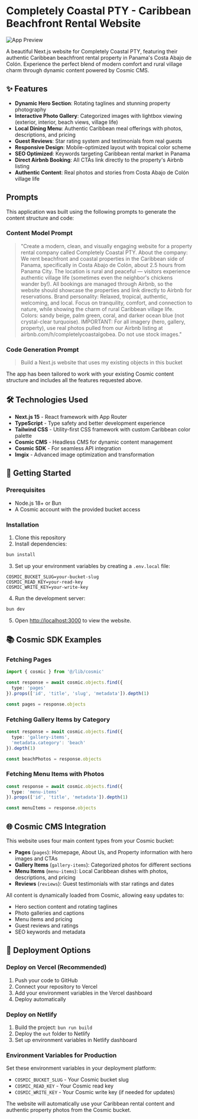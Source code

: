 # Completely Coastal PTY - Caribbean Beachfront Rental Website

![App Preview](https://imgix.cosmicjs.com/52df1a80-8728-11f0-822a-71b898000c45-photo-1499793983690-e29da59ef1c2-1756726771652.jpg?w=1200&h=300&fit=crop&auto=format,compress)

A beautiful Next.js website for Completely Coastal PTY, featuring their authentic Caribbean beachfront rental property in Panama's Costa Abajo de Colón. Experience the perfect blend of modern comfort and rural village charm through dynamic content powered by Cosmic CMS.

## ✨ Features

- **Dynamic Hero Section**: Rotating taglines and stunning property photography
- **Interactive Photo Gallery**: Categorized images with lightbox viewing (exterior, interior, beach views, village life)
- **Local Dining Menu**: Authentic Caribbean meal offerings with photos, descriptions, and pricing
- **Guest Reviews**: Star rating system and testimonials from real guests
- **Responsive Design**: Mobile-optimized layout with tropical color scheme
- **SEO Optimized**: Keywords targeting Caribbean rental market in Panama
- **Direct Airbnb Booking**: All CTAs link directly to the property's Airbnb listing
- **Authentic Content**: Real photos and stories from Costa Abajo de Colón village life

<!-- CLONE_PROJECT_BUTTON -->

## Prompts

This application was built using the following prompts to generate the content structure and code:

### Content Model Prompt

> "Create a modern, clean, and visually engaging website for a property rental company called Completely Coastal PTY. About the company: We rent beachfront and coastal properties in the Caribbean side of Panama, specifically in Costa Abajo de Colón, about 2.5 hours from Panama City. The location is rural and peaceful — visitors experience authentic village life (sometimes even the neighbor's chickens wander by!). All bookings are managed through Airbnb, so the website should showcase the properties and link directly to Airbnb for reservations. Brand personality: Relaxed, tropical, authentic, welcoming, and local. Focus on tranquility, comfort, and connection to nature, while showing the charm of rural Caribbean village life. Colors: sandy beige, palm green, coral, and darker ocean blue (not crystal-clear turquoise). IMPORTANT: For all imagery (hero, gallery, property), use real photos pulled from our Airbnb listing at airbnb.com/h/completelycoastalgobea. Do not use stock images."

### Code Generation Prompt

> Build a Next.js website that uses my existing objects in this bucket

The app has been tailored to work with your existing Cosmic content structure and includes all the features requested above.

## 🛠 Technologies Used

- **Next.js 15** - React framework with App Router
- **TypeScript** - Type safety and better development experience
- **Tailwind CSS** - Utility-first CSS framework with custom Caribbean color palette
- **Cosmic CMS** - Headless CMS for dynamic content management
- **Cosmic SDK** - For seamless API integration
- **Imgix** - Advanced image optimization and transformation

## 🚀 Getting Started

### Prerequisites

- Node.js 18+ or Bun
- A Cosmic account with the provided bucket access

### Installation

1. Clone this repository
2. Install dependencies:

```bash
bun install
```

3. Set up your environment variables by creating a `.env.local` file:

```env
COSMIC_BUCKET_SLUG=your-bucket-slug
COSMIC_READ_KEY=your-read-key
COSMIC_WRITE_KEY=your-write-key
```

4. Run the development server:

```bash
bun dev
```

5. Open [http://localhost:3000](http://localhost:3000) to view the website.

## 📚 Cosmic SDK Examples

### Fetching Pages
```typescript
import { cosmic } from '@/lib/cosmic'

const response = await cosmic.objects.find({
  type: 'pages'
}).props(['id', 'title', 'slug', 'metadata']).depth(1)

const pages = response.objects
```

### Fetching Gallery Items by Category
```typescript
const response = await cosmic.objects.find({
  type: 'gallery-items',
  'metadata.category': 'beach'
}).depth(1)

const beachPhotos = response.objects
```

### Fetching Menu Items with Photos
```typescript
const response = await cosmic.objects.find({
  type: 'menu-items'
}).props(['id', 'title', 'metadata']).depth(1)

const menuItems = response.objects
```

## 🌐 Cosmic CMS Integration

This website uses four main content types from your Cosmic bucket:

- **Pages** (`pages`): Homepage, About Us, and Property information with hero images and CTAs
- **Gallery Items** (`gallery-items`): Categorized photos for different sections
- **Menu Items** (`menu-items`): Local Caribbean dishes with photos, descriptions, and pricing  
- **Reviews** (`reviews`): Guest testimonials with star ratings and dates

All content is dynamically loaded from Cosmic, allowing easy updates to:
- Hero section content and rotating taglines
- Photo galleries and captions
- Menu items and pricing
- Guest reviews and ratings
- SEO keywords and metadata

## 🚀 Deployment Options

### Deploy on Vercel (Recommended)

1. Push your code to GitHub
2. Connect your repository to Vercel
3. Add your environment variables in the Vercel dashboard
4. Deploy automatically

### Deploy on Netlify

1. Build the project: `bun run build`
2. Deploy the `out` folder to Netlify
3. Set up environment variables in Netlify dashboard

### Environment Variables for Production

Set these environment variables in your deployment platform:

- `COSMIC_BUCKET_SLUG` - Your Cosmic bucket slug
- `COSMIC_READ_KEY` - Your Cosmic read key  
- `COSMIC_WRITE_KEY` - Your Cosmic write key (if needed for updates)

The website will automatically use your Caribbean rental content and authentic property photos from the Cosmic bucket.
